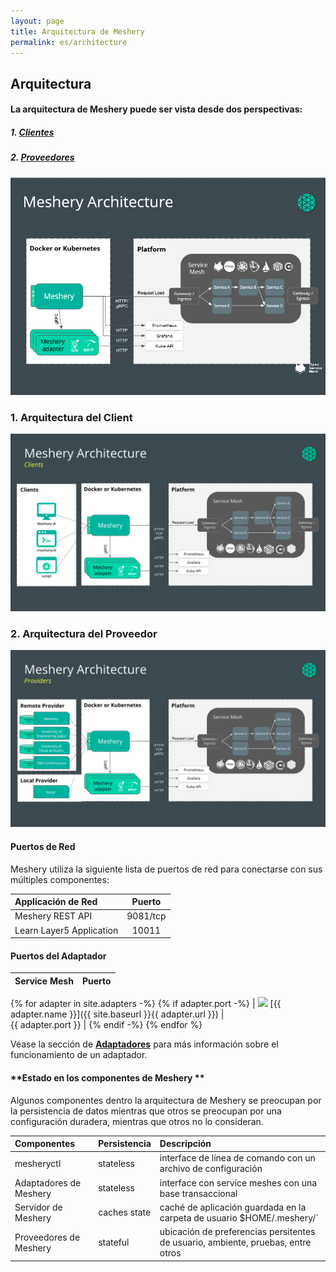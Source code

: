 ```yaml
---
layout: page
title: Arquitectura de Meshery 
permalink: es/architecture
---
```


## Arquitectura

#### La arquitectura de Meshery puede ser vista desde dos perspectivas:
 
##### 1. [**Clientes**](#1-client-architecture)
##### 2. [**Proveedores**](#2-provider-architecture)


![Meshery architecture](/docs/assets/img/architecture/Meshery-architecture-diagram.png)


### 1. **Arquitectura del Client**

![Client architecture](/docs/assets/img/architecture/Meshery-client-architecture.svg)

### 2. **Arquitectura del Proveedor**

![Provider architecture](/docs/assets/img/architecture/Meshery-provider-architecture.svg)

#### **Puertos de Red**

Meshery utiliza la siguiente lista de puertos de red para conectarse con sus múltiples componentes:

| Applicación de Red                             | Puerto             |
| :--------------------------------------------- | :--------------: |
| Meshery REST API                               | 9081/tcp         |
| Learn Layer5 Application                       | 10011            |

#### **Puertos del Adaptador**

| Service Mesh  | Puerto          |
| :------------ | ------------: |
{% for adapter in site.adapters -%}
{% if adapter.port -%}
| <img src="{{ adapter.image }}" style="width:20px" /> [{{ adapter.name }}]({{ site.baseurl }}{{ adapter.url }}) |&nbsp; &nbsp; &nbsp; &nbsp; &nbsp; &nbsp; &nbsp; &nbsp; &nbsp; &nbsp; &nbsp; &nbsp; &nbsp; &nbsp; &nbsp;&nbsp; &nbsp; &nbsp; &nbsp; &nbsp; &nbsp; {{ adapter.port }} |
{% endif -%}
{% endfor %}

Véase la sección de [**Adaptadores**](/docs/architecture/adapters) para más información sobre el funcionamiento de un adaptador.

#### **Estado en los componentes de Meshery **

Algunos componentes dentro la arquitectura de Meshery se preocupan por la persistencia de datos mientras que otros se preocupan por una configuración duradera, mientras que otros no lo consideran.

| Componentes        | Persistencia  | Descripción                                                           |
| :---------------------- | :------------- | :-------------------------------------------------------------------- |
| mesheryctl              | stateless      | interface de línea de comando con un archivo de configuración                   |
| Adaptadores de Meshery  | stateless      | interface con service meshes con una base transaccional                |
| Servidor de Meshery     | caches state   | caché de aplicación guardada en la carpeta de usuario $HOME/.meshery/`        |
| Proveedores de Meshery  | stateful       | ubicación de preferencias persitentes de usuario, ambiente, pruebas, entre otros |
